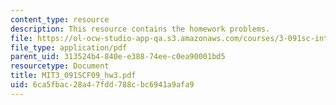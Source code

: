 ```yaml
---
content_type: resource
description: This resource contains the homework problems.
file: https://ol-ocw-studio-app-qa.s3.amazonaws.com/courses/3-091sc-introduction-to-solid-state-chemistry-fall-2010/6ca5fbac28a47fdd788cbc6941a9afa9_MIT3_091SCF09_hw3.pdf
file_type: application/pdf
parent_uid: 313524b4-840e-e388-74ee-c0ea90001bd5
resourcetype: Document
title: MIT3_091SCF09_hw3.pdf
uid: 6ca5fbac-28a4-7fdd-788c-bc6941a9afa9
---
```

